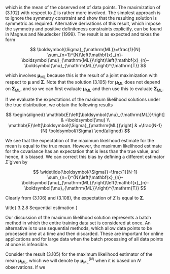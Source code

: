 which is the mean of the observed set of data points. The maximization of (3.102) with respect to $\Sigma$ is rather more involved. The simplest approach is to ignore the symmetry constraint and show that the resulting solution is symmetric as required. Alternative derivations of this result, which impose the symmetry and positive definiteness constraints explicitly, can be found in Magnus and Neudecker (1999). The result is as expected and takes the form

$$
\boldsymbol{\Sigma}_{\mathrm{ML}}=\frac{1}{N} \sum_{n=1}^{N}\left(\mathbf{x}_{n}-\boldsymbol{\mu}_{\mathrm{ML}}\right)\left(\mathbf{x}_{n}-\boldsymbol{\mu}_{\mathrm{ML}}\right)^{\mathrm{T}}
$$

which involves $\boldsymbol{\mu}_{\mathrm{ML}}$ because this is the result of a joint maximization with respect to $\boldsymbol{\mu}$ and $\boldsymbol{\Sigma}$. Note that the solution (3.105) for $\boldsymbol{\mu}_{\mathrm{ML}}$ does not depend on $\boldsymbol{\Sigma}_{\mathrm{ML}}$, and so we can first evaluate $\boldsymbol{\mu}_{\mathrm{ML}}$ and then use this to evaluate $\boldsymbol{\Sigma}_{\mathrm{ML}}$.

If we evaluate the expectations of the maximum likelihood solutions under the true distribution, we obtain the following results

$$
\begin{aligned}
\mathbb{E}\left[\boldsymbol{\mu}_{\mathrm{ML}}\right] & =\boldsymbol{\mu} \\
\mathbb{E}\left[\boldsymbol{\Sigma}_{\mathrm{ML}}\right] & =\frac{N-1}{N} \boldsymbol{\Sigma}
\end{aligned}
$$

We see that the expectation of the maximum likelihood estimate for the mean is equal to the true mean. However, the maximum likelihood estimate for the covariance has an expectation that is less than the true value, and hence, it is biased. We can correct this bias by defining a different estimator $\widetilde{\Sigma}$ given by

$$
\widetilde{\boldsymbol{\Sigma}}=\frac{1}{N-1} \sum_{n=1}^{N}\left(\mathbf{x}_{n}-\boldsymbol{\mu}_{\mathrm{ML}}\right)\left(\mathbf{x}_{n}-\boldsymbol{\mu}_{\mathrm{ML}}\right)^{\mathrm{T}}
$$

Clearly from (3.106) and (3.108), the expectation of $\tilde{\Sigma}$ is equal to $\boldsymbol{\Sigma}$.

\title{
3.2.8 Sequential estimation
}

Our discussion of the maximum likelihood solution represents a batch method in which the entire training data set is considered at once. An alternative is to use sequential methods, which allow data points to be processed one at a time and then discarded. These are important for online applications and for large data when the batch processing of all data points at once is infeasible.

Consider the result (3.105) for the maximum likelihood estimator of the mean $\boldsymbol{\mu}_{\mathrm{ML}}$, which we will denote by $\boldsymbol{\mu}_{\mathrm{ML}}^{(N)}$ when it is based on $N$ observations. If we